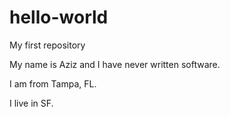 # hello-world
My first repository

My name is Aziz and I have never written software.

I am from Tampa, FL.

I live in SF.
